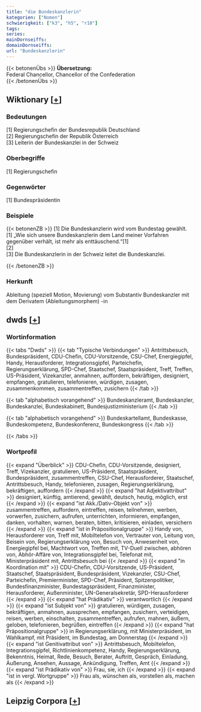 ```yaml
---
title: "die Bundeskanzlerin"
kategorien: ["Nomen"]
schwierigkeit: ["k3", "h5", "r10"]
tags:
series:
mainDornseiffs:
domainDornseiffs:
url: "Bundeskanzlerin"
---
```


{{< betonenÜbs >}}
**Übersetzung:**  
Federal Chancellor, Chancellor of the Confederation  
{{< /betonenÜbs >}}

## Wiktionary [[+](https://de.wiktionary.org/wiki/Bundeskanzlerin)]

### Bedeutungen
[1] Regierungschefin der Bundesrepublik Deutschland  
[2] Regierungschefin der Republik Österreich  
[3] Leiterin der Bundeskanzlei in der Schweiz  

### Oberbegriffe
[1] Regierungschefin  

### Gegenwörter
[1] Bundespräsidentin  

### Beispiele
{{< betonenZB >}}
[1] Die Bundeskanzlerin wird vom Bundestag gewählt.  
[1] „Wie sich unsere Bundeskanzlerin dem Land meiner Vorfahren gegenüber verhält, ist mehr als enttäuschend.“[1]  
[2]  
[3] Die Bundeskanzlerin in der Schweiz leitet die Bundeskanzlei.  

{{< /betonenZB >}}
### Herkunft
Ableitung (speziell Motion, Movierung) vom Substantiv Bundeskanzler mit dem Derivatem (Ableitungsmorphem) -in  



## dwds [[+](https://www.dwds.de/wb/Bundeskanzlerin)]

### Wortinformation
{{< tabs "Dwds" >}}
{{< tab "Typische Verbindungen" >}}
Antrittsbesuch, Bundespräsident, CDU-Chefin, CDU-Vorsitzende, CSU-Chef, Energiegipfel, Handy, Herausforderer, Integrationsgipfel, Parteichefin, Regierungserklärung, SPD-Chef, Staatschef, Staatspräsident, Treff, Treffen, US-Präsident, Vizekanzler, anmahnen, auffordern, bekräftigen, designiert, empfangen, gratulieren, telefonieren, würdigen, zusagen, zusammenkommen, zusammentreffen, zusichern
{{< /tab >}}

{{< tab "alphabetisch vorangehend" >}}
Bundeskanzleramt, Bundeskanzler, Bundeskanzlei, Bundeskabinett, Bundesjustizministerium
{{< /tab >}}

{{< tab "alphabetisch vorangehend" >}}
Bundeskartellamt, Bundeskasse, Bundeskompetenz, Bundeskonferenz, Bundeskongress
{{< /tab >}}

{{< /tabs >}}

### Wortprofil
{{< expand "Überblick" >}} CDU-Chefin, CDU-Vorsitzende, designiert, Treff, Vizekanzler, gratulieren, US-Präsident, Staatspräsident, Bundespräsident, zusammentreffen, CSU-Chef, Herausforderer, Staatschef, Antrittsbesuch, Handy, telefonieren, zusagen, Regierungserklärung, bekräftigen, auffordern {{< /expand >}}
{{< expand "hat Adjektivattribut" >}} designiert, künftig, amtierend, gewählt, deutsch, heutig, möglich, erst {{< /expand >}}
{{< expand "ist Akk./Dativ-Objekt von" >}} zusammentreffen, auffordern, eintreffen, reisen, teilnehmen, werben, vorwerfen, zusichern, aufrufen, unterrichten, informieren, empfangen, danken, vorhalten, warnen, beraten, bitten, kritisieren, einladen, versichern {{< /expand >}}
{{< expand "ist in Präpositionalgruppe" >}} Handy von, Herausforderer von, Treff mit, Mobiltelefon von, Vertrauter von, Leitung von, Beisein von, Regierungserklärung von, Besuch von, Anwesenheit von, Energiegipfel bei, Machtwort von, Treffen mit, TV-Duell zwischen, abhören von, Abhör-Affäre von, Integrationsgipfel bei, Telefonat mit, Ministerpräsident mit, Antrittsbesuch bei {{< /expand >}}
{{< expand "in Koordination mit" >}} CDU-Chefin, CDU-Vorsitzende, US-Präsident, Staatschef, Staatspräsident, Bundespräsident, Vizekanzler, CSU-Chef, Parteichefin, Premierminister, SPD-Chef, Präsident, Spitzenpolitiker, Bundesfinanzminister, Bundestagspräsident, Finanzminister, Herausforderer, Außenminister, UN-Generalsekretär, SPD-Herausforderer {{< /expand >}}
{{< expand "hat Prädikativ" >}} verantwortlich {{< /expand >}}
{{< expand "ist Subjekt von" >}} gratulieren, würdigen, zusagen, bekräftigen, anmahnen, aussprechen, empfangen, zusichern, verteidigen, reisen, werben, einschalten, zusammentreffen, aufrufen, mahnen, äußern, geloben, telefonieren, begrüßen, eintreffen {{< /expand >}}
{{< expand "hat Präpositionalgruppe" >}} in Regierungserklärung, mit Ministerpräsident, im Wahlkampf, mit Präsident, im Bundestag, am Donnerstag {{< /expand >}}
{{< expand "ist Genitivattribut von" >}} Antrittsbesuch, Mobiltelefon, Integrationsgipfel, Richtlinienkompetenz, Handy, Regierungserklärung, Bekenntnis, Heimat, Rede, Besuch, Berater, Auftritt, Gespräch, Einladung, Äußerung, Ansehen, Aussage, Ankündigung, Treffen, Amt {{< /expand >}}
{{< expand "ist Prädikativ von" >}} Frau, sie, ich {{< /expand >}}
{{< expand "ist in vergl. Wortgruppe" >}} Frau als, wünschen als, vorstellen als, machen als {{< /expand >}}

## Leipzig Corpora [[+](https://corpora.uni-leipzig.de/en/res?word=Bundeskanzlerin&corpusId=deu_newscrawl-public_2018)]

